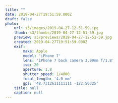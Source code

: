 ```yaml
---
title: ""
date: 2019-04-27T19:51:59.000Z
draft: false
photo:
    url: s3/images/2019-04-27-12-51-59.jpg
    thumb: s3/thumbs/2019-04-27-12-51-59.jpg
    preview: s3/previews/2019-04-27-12-51-59.jpg
    created: 2019-04-27T19:51:59.000Z
    exif:
        make: Apple
        model: 'iPhone 7'
        lens: 'iPhone 7 back camera 3.99mm f/1.8'
        iso: 20
        aperture: 1.8
        shutter_speed: 1/4000
        focal_length: '4.0 mm'
        gps: '48.7312611111111 -122.50325'
    title: null
    caption: null
---
```


